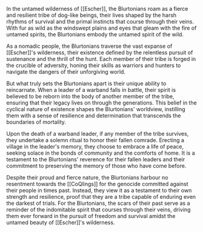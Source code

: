 In the untamed wilderness of [[Escher]], the Blurtonians roam as a fierce and resilient tribe of dog-like beings, their lives shaped by the harsh rhythms of survival and the primal instincts that course through their veins. With fur as wild as the windswept plains and eyes that gleam with the fire of untamed spirits, the Blurtonians embody the untamed spirit of the wild.

As a nomadic people, the Blurtonians traverse the vast expanse of [[Escher]]'s wilderness, their existence defined by the relentless pursuit of sustenance and the thrill of the hunt. Each member of their tribe is forged in the crucible of adversity, honing their skills as warriors and hunters to navigate the dangers of their unforgiving world.

But what truly sets the Blurtonians apart is their unique ability to reincarnate. When a leader of a warband falls in battle, their spirit is believed to be reborn into the body of another member of the tribe, ensuring that their legacy lives on through the generations. This belief in the cyclical nature of existence shapes the Blurtonians' worldview, instilling them with a sense of resilience and determination that transcends the boundaries of mortality.

Upon the death of a warband leader, if any member of the tribe survives, they undertake a solemn ritual to honor their fallen comrade. Erecting a village in the leader's memory, they choose to embrace a life of peace, seeking solace in the bonds of community and the comforts of home. It is a testament to the Blurtonians' reverence for their fallen leaders and their commitment to preserving the memory of those who have come before.

Despite their proud and fierce nature, the Blurtonians harbour no resentment towards the [[CoQlings]] for the genocide committed against their people in times past. Instead, they view it as a testament to their own strength and resilience, proof that they are a tribe capable of enduring even the darkest of trials. For the Blurtonians, the scars of their past serve as a reminder of the indomitable spirit that courses through their veins, driving them ever forward in the pursuit of freedom and survival amidst the untamed beauty of [[Escher]]'s wilderness.